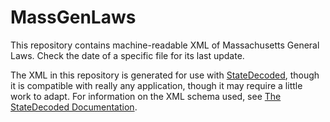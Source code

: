 MassGenLaws
===========

This repository contains machine-readable XML of Massachusetts General Laws. Check the date of a specific file for its last update.

The XML in this repository is generated for use with [StateDecoded](https://github.com/statedecoded/statedecoded "StateDecoded"), though it is compatible with really any application, though it may require a little work to adapt. For information on the XML schema used, see [The StateDecoded Documentation](http://statedecoded.github.io/documentation/xml-format.html "The StateDecoded Documentation").
